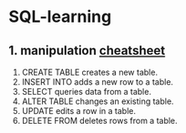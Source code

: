 # SQL-learning

## 1. manipulation [cheatsheet](https://www.codecademy.com/learn/learn-sql/modules/learn-sql-manipulation/cheatsheet)

1. CREATE TABLE creates a new table.
2. INSERT INTO adds a new row to a table.
3. SELECT queries data from a table.
4. ALTER TABLE changes an existing table.
5. UPDATE edits a row in a table.
6. DELETE FROM deletes rows from a table.
